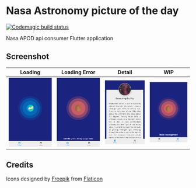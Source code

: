 # Nasa Astronomy picture of the day

[![Codemagic build status](https://api.codemagic.io/apps/5df21fb3c3cc4fc39f50206a/5df21fb3c3cc4fc39f502069/status_badge.svg)](https://codemagic.io/apps/5df21fb3c3cc4fc39f50206a/5df21fb3c3cc4fc39f502069/latest_build)

Nasa APOD api consumer Flutter application

## Screenshot

| Loading | Loading Error | Detail | WIP |
|---------|---------------|--------|-----|
|![Loading](screenshot/loading_screen.png) | ![Error](screenshot/error_screen.png) | ![Detail](screenshot/detail_screen.png) | ![Wip](screenshot/wip_screen.png) |

## Credits

Icons designed by [Freepik](https://www.flaticon.es/autores/freepik) from [Flaticon](https://www.flaticon.es/)

